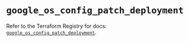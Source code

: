 # `google_os_config_patch_deployment`

Refer to the Terraform Registry for docs: [`google_os_config_patch_deployment`](https://registry.terraform.io/providers/hashicorp/google-beta/5.37.0/docs/resources/google_os_config_patch_deployment).
